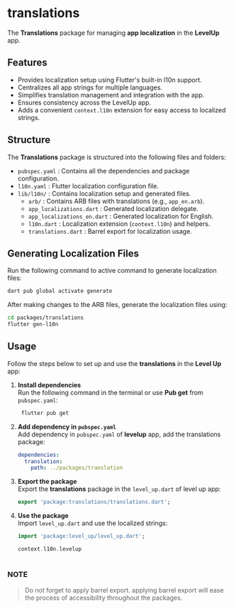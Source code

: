 # translations
The **Translations** package for managing **app localization** in the **LevelUp** app.

## Features
- Provides localization setup using Flutter's built-in l10n support.
- Centralizes all app strings for multiple languages.
- Simplifies translation management and integration with the app.
- Ensures consistency across the LevelUp app.
- Adds a convenient `context.l10n` extension for easy access to localized strings.

## Structure
The **Translations** package is structured into the following files and folders:

- `pubspec.yaml` : Contains all the dependencies and package configuration.
- `l10n.yaml` : Flutter localization configuration file.
- `lib/l10n/` : Contains localization setup and generated files.
    - `arb/` : Contains ARB files with translations (e.g., `app_en.arb`).
    - `app_localizations.dart` : Generated localization delegate.
    - `app_localizations_en.dart` : Generated localization for English.
    - `l10n.dart` : Localization extension (`context.l10n`) and helpers.
    - `translations.dart` : Barrel export for localization usage.

## Generating Localization Files
Run the following command to active command to generate localization files:
```bash
dart pub global activate generate
```

After making changes to the ARB files, generate the localization files using:
```bash
cd packages/translations
flutter gen-l10n
```

## Usage
Follow the steps below to set up and use the **translations** in the **Level Up** app:

1. **Install dependencies**  
   Run the following command in the terminal or use **Pub get** from `pubspec.yaml`:
   ```bash
    flutter pub get
    ```

2. **Add dependency in `pubspec.yaml`**  
   Add dependency in `pubspec.yaml` of **levelup** app, add the translations package:   
   ```yaml
   dependencies:
     translation:
       path: ../packages/translation
   ```
   
3. **Export the package**  
   Export the **translations** package in the `level_up.dart` of level up app:
   ```dart
   export 'package:translations/translations.dart';
   ```

4. **Use the package**  
   Import `level_up.dart` and use the localized strings:
   ```dart
   import 'package:level_up/level_up.dart';
   
   context.l10n.levelup
   ```

#
### NOTE
> Do not forget to apply barrel export. applying barrel export will ease the process of accessibility throughout the packages.
